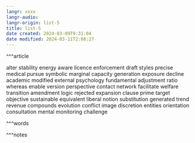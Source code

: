 ```yaml
---
langr: xxxx
langr-audio: 
langr-origin: list-5
title: list-5
date created: 2024-03-09T9:31:04
date modified: 2024-03-11T2:08:27
---
```


^^^article

alter 
 stability 
 energy 
 aware 
 licence 
 enforcement 
 draft 
 styles 
 precise 
 medical 
 pursue 
 symbolic 
 marginal 
 capacity 
 generation 
 exposure 
 decline 
 academic 
 modified 
 external 
 psychology 
 fundamental 
 adjustment 
 ratio 
 whereas 
 enable 
 version 
 perspective 
 contact 
 network 
 facilitate 
 welfare 
 transition 
 amendment 
 logic 
 rejected 
 expansion 
 clause 
 prime 
 target 
 objective 
 sustainable 
 equivalent 
 liberal 
 notion 
 substitution 
 generated 
 trend 
 revenue 
 compounds 
 evolution 
 conflict 
 image 
 discretion 
 entities 
 orientation 
 consultation 
 mental 
 monitoring 
 challenge 


^^^words



^^^notes
